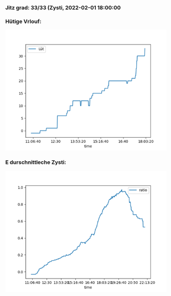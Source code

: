 ### Jitz grad: 33/33 (Zysti, 2022-02-01 18:00:00

### Hütige Vrlouf:
![Graph](Today.png)

### E durschnittleche Zysti:
![Graph](Zysti.png)